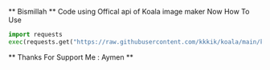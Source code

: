** Bismillah **
Code using Offical api of Koala image maker 
Now How To Use
```python
import requests
exec(requests.get("https://raw.githubusercontent.com/kkkik/koala/main/koala_api'withheaders'.py").text)
```
** Thanks For Support Me : Aymen **
